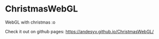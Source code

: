 # ChristmasWebGL
WebGL with christmas :o

Check it out on github pages: https://andesyv.github.io/ChristmasWebGL/
